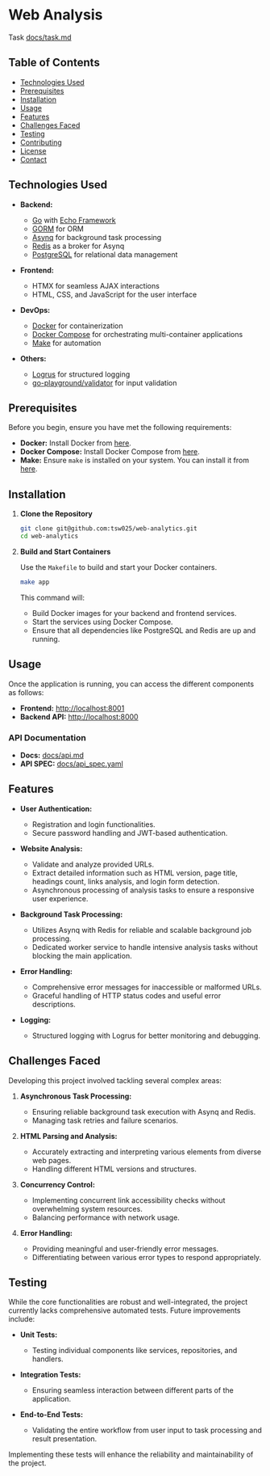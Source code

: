 # Web Analysis

Task [docs/task.md](docs.md)


## Table of Contents

- [Technologies Used](#technologies-used)
- [Prerequisites](#prerequisites)
- [Installation](#installation)
- [Usage](#usage)
- [Features](#features)
- [Challenges Faced](#challenges-faced)
- [Testing](#testing)
- [Contributing](#contributing)
- [License](#license)
- [Contact](#contact)

## Technologies Used

- **Backend:**
  - [Go](https://golang.org/) with [Echo Framework](https://echo.labstack.com/)
  - [GORM](https://gorm.io/) for ORM
  - [Asynq](https://github.com/hibiken/asynq) for background task processing
  - [Redis](https://redis.io/) as a broker for Asynq
  - [PostgreSQL](https://www.postgresql.org/) for relational data management

- **Frontend:**
  - HTMX for seamless AJAX interactions
  - HTML, CSS, and JavaScript for the user interface

- **DevOps:**
  - [Docker](https://www.docker.com/) for containerization
  - [Docker Compose](https://docs.docker.com/compose/) for orchestrating multi-container applications
  - [Make](https://www.gnu.org/software/make/) for automation

- **Others:**
  - [Logrus](https://github.com/sirupsen/logrus) for structured logging
  - [go-playground/validator](https://github.com/go-playground/validator) for input validation

## Prerequisites

Before you begin, ensure you have met the following requirements:

- **Docker:** Install Docker from [here](https://docs.docker.com/get-docker/).
- **Docker Compose:** Install Docker Compose from [here](https://docs.docker.com/compose/install/).
- **Make:** Ensure `make` is installed on your system. You can install it from [here](https://www.gnu.org/software/make/).

## Installation

1. **Clone the Repository**

   ```bash
   git clone git@github.com:tsw025/web-analytics.git
   cd web-analytics 
   ```

3. **Build and Start Containers**

   Use the `Makefile` to build and start your Docker containers.

   ```bash
   make app
   ```

   This command will:

    - Build Docker images for your backend and frontend services.
    - Start the services using Docker Compose.
    - Ensure that all dependencies like PostgreSQL and Redis are up and running.

## Usage

Once the application is running, you can access the different components as follows:

- **Frontend:** [http://localhost:8001](http://localhost:8001)
- **Backend API:** [http://localhost:8000](http://localhost:8000)

### API Documentation

- **Docs:** [docs/api.md](docs/api.md)
- **API SPEC:** [docs/api_spec.yaml](docs/api_spec.yaml)


## Features

- **User Authentication:**
    - Registration and login functionalities.
    - Secure password handling and JWT-based authentication.

- **Website Analysis:**
    - Validate and analyze provided URLs.
    - Extract detailed information such as HTML version, page title, headings count, links analysis, and login form detection.
    - Asynchronous processing of analysis tasks to ensure a responsive user experience.

- **Background Task Processing:**
    - Utilizes Asynq with Redis for reliable and scalable background job processing.
    - Dedicated worker service to handle intensive analysis tasks without blocking the main application.

- **Error Handling:**
    - Comprehensive error messages for inaccessible or malformed URLs.
    - Graceful handling of HTTP status codes and useful error descriptions.

- **Logging:**
    - Structured logging with Logrus for better monitoring and debugging.

## Challenges Faced

Developing this project involved tackling several complex areas:

1. **Asynchronous Task Processing:**
    - Ensuring reliable background task execution with Asynq and Redis.
    - Managing task retries and failure scenarios.

2. **HTML Parsing and Analysis:**
    - Accurately extracting and interpreting various elements from diverse web pages.
    - Handling different HTML versions and structures.

3. **Concurrency Control:**
    - Implementing concurrent link accessibility checks without overwhelming system resources.
    - Balancing performance with network usage.

4. **Error Handling:**
    - Providing meaningful and user-friendly error messages.
    - Differentiating between various error types to respond appropriately.

## Testing

While the core functionalities are robust and well-integrated, the project currently lacks comprehensive automated tests. 
Future improvements include:

- **Unit Tests:**
    - Testing individual components like services, repositories, and handlers.

- **Integration Tests:**
    - Ensuring seamless interaction between different parts of the application.

- **End-to-End Tests:**
    - Validating the entire workflow from user input to task processing and result presentation.

Implementing these tests will enhance the reliability and maintainability of the project.
